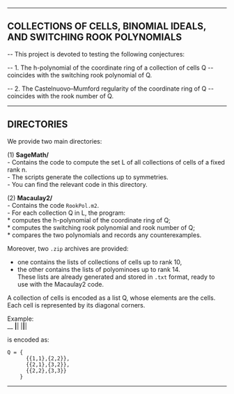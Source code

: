 ---------------------------------------------------------------------------------------------------
 COLLECTIONS OF CELLS, BINOMIAL IDEALS, AND SWITCHING ROOK POLYNOMIALS
---------------------------------------------------------------------------------------------------

-- This project is devoted to testing the following conjectures:

--   1. The h-polynomial of the coordinate ring of a collection of cells Q 
--      coincides with the switching rook polynomial of Q.

--   2. The Castelnuovo–Mumford regularity of the coordinate ring of Q 
--      coincides with the rook number of Q.

---------------------------------------------------------------------------------------------------
 DIRECTORIES
---------------------------------------------------------------------------------------------------

We provide two main directories:

(1) **SageMath/**  
    - Contains the code to compute the set L of all collections of cells of a fixed rank n.  
    - The scripts generate the collections up to symmetries.  
    - You can find the relevant code in this directory.

(2) **Macaulay2/**  
    - Contains the code `RookPol.m2`.  
    - For each collection Q in L, the program:  
        * computes the h-polynomial of the coordinate ring of Q;  
        * computes the switching rook polynomial and rook number of Q;  
        * compares the two polynomials and records any counterexamples.

Moreover, two `.zip` archives are provided:  
- one contains the lists of collections of cells up to rank 10,  
- the other contains the lists of polyominoes up to rank 14.  
These lists are already generated and stored in `.txt` format, ready to use with the Macaulay2 code.  

A collection of cells is encoded as a list Q, whose elements are the cells.  
Each cell is represented by its diagonal corners.  

Example:  
       __
    __|__|
   |__|__|

is encoded as:

    Q = {
          {{1,1},{2,2}},
          {{2,1},{3,2}},
          {{2,2},{3,3}}
        }

---------------------------------------------------------------------------------------------------
